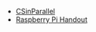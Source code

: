 - [CSinParallel](https://csinparallel.org/index.html)
- [Raspberry Pi Handout](https://www.learnpdc.org/RaspberryPiHandout/index.html)
